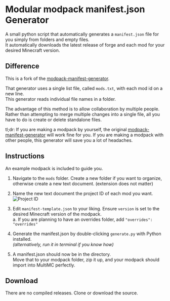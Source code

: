 # Modular modpack manifest.json Generator
A small python script that automatically generates a `manifest.json` file for you simply from folders and empty files.  
It automatically downloads the latest release of forge and each mod for your desired Minecraft version.

## Difference
This is a fork of the [modpack-manifest-generator](https://github.com/jadc/modpack-manifest-generator).

That generator uses a single list file, called `mods.txt`, with each mod id on a new line.  
This generator reads individual file names in a folder.

The advantage of this method is to allow collaboration by multiple people. Rather than attempting to merge multiple changes into a single file, all you have to do is create or delete standalone files.

tl;dr: If you are making a modpack by yourself, the original [modpack-manifest-generator](https://github.com/jadc/modpack-manifest-generator) will work fine for you. If you are making a modpack with other people, this generator will save you a lot of headaches.

## Instructions
An example modpack is included to guide you.

1. Navigate to the `mods` folder. Create a new folder if you want to organize, otherwise create a new text document. (extension does not matter)
2. Name the new text document the project ID of each mod you want.  
   ![Project ID](https://i.imgur.com/sSSJuMi.png)

3. Edit `manifest-template.json` to your liking. Ensure `version` is set to the desired Minecraft version of the modpack.  
   a. If you are planning to have an overrides folder, add `"overrides": "overrides"`

4. Generate the manifest.json by double-clicking `generate.py` with Python installed.  
   *(alternatively, run it in terminal if you know how)*

5. A manifest.json should now be in the directory.  
   Move that to your modpack folder, zip it up, and your modpack should import into MultiMC perfectly.

## Download
There are no compiled releases. Clone or download the source.
